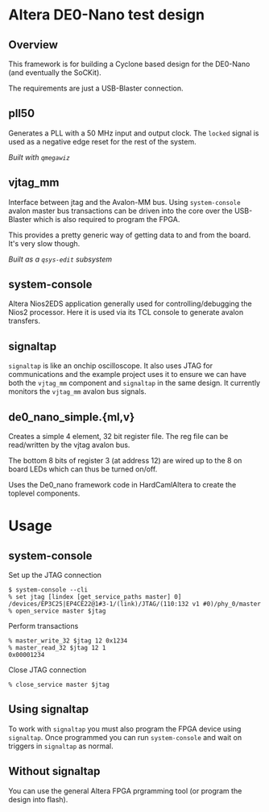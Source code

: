 # Altera DE0-Nano test design

## Overview

This framework is for building a Cyclone based design for
the DE0-Nano (and eventually the SoCKit).

The requirements are just a USB-Blaster connection.

## pll50

Generates a PLL with a 50 MHz input and output clock.  The
`locked` signal is used as a negative edge reset for the
rest of the system.

*Built with `qmegawiz`*

## vjtag_mm

Interface between jtag and the Avalon-MM bus.  Using
`system-console` avalon master bus transactions can be
driven into the core over the USB-Blaster which is also
required to program the FPGA.

This provides a pretty generic way of getting data to
and from the board.  It's very slow though.

*Built as a `qsys-edit` subsystem*

## system-console

Altera Nios2EDS application generally used for 
controlling/debugging the Nios2 processor.  Here it
is used via its TCL console to generate avalon transfers.

## signaltap

`signaltap` is like an onchip oscilloscope.  It also uses
JTAG for communications and the example project uses it
to ensure we can have both the `vjtag_mm` component and
`signaltap` in the same design.  It currently monitors
the `vjtag_mm` avalon bus signals.

## de0_nano_simple.{ml,v}

Creates a simple 4 element, 32 bit register file.  The reg file
can be read/written by the vjtag avalon bus.

The bottom 8 bits of register 3 (at address 12) are wired
up to the 8 on board LEDs which can thus be turned on/off.

Uses the De0_nano framework code in HardCamlAltera to
create the toplevel components.

# Usage

## system-console

Set up the JTAG connection

```
$ system-console --cli
% set jtag [lindex [get_service_paths master] 0]
/devices/EP3C25|EP4CE22@1#3-1/(link)/JTAG/(110:132 v1 #0)/phy_0/master
% open_service master $jtag
```

Perform transactions

```
% master_write_32 $jtag 12 0x1234
% master_read_32 $jtag 12 1      
0x00001234
```

Close JTAG connection

```
% close_service master $jtag
```

## Using signaltap

To work with `signaltap` you must also program the FPGA device using
`signaltap`.  Once programmed you can run `system-console` 
and wait on triggers in `signaltap` as normal.

## Without signaltap

You can use the general Altera FPGA prgramming tool (or program
the design into flash).

